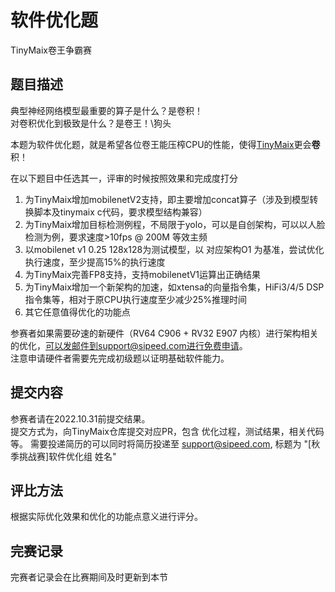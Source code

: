 # 软件优化题
TinyMaix卷王争霸赛

## 题目描述
典型神经网络模型最重要的算子是什么？是卷积！   
对卷积优化到极致是什么？是卷王！\狗头   

本题为软件优化题，就是希望各位卷王能压榨CPU的性能，使得[TinyMaix](https://github.com/sipeed/TinyMaix)更会**卷**积！

在以下题目中任选其一，评审的时候按照效果和完成度打分
1. 为TinyMaix增加mobilenetV2支持，即主要增加concat算子（涉及到模型转换脚本及tinymaix c代码，要求模型结构兼容）
2. 为TinyMaix增加目标检测例程，不局限于yolo，可以是自创架构，可以以人脸检测为例，要求速度>10fps @ 200M 等效主频
3. 以mobilenet v1 0.25 128x128为测试模型，以 对应架构O1 为基准，尝试优化执行速度，至少提高15%的执行速度
4. 为TinyMaix完善FP8支持，支持mobilenetV1运算出正确结果
5. 为TinyMaix增加一个新架构的加速，如xtensa的向量指令集，HiFi3/4/5 DSP指令集等，相对于原CPU执行速度至少减少25%推理时间
6. 其它任意值得优化的功能点

参赛者如果需要矽速的新硬件（RV64 C906 + RV32 E907 内核）进行架构相关的优化，可以发邮件到support@sipeed.com进行免费申请。   
注意申请硬件者需要先完成初级题以证明基础软件能力。  


## 提交内容
参赛者请在2022.10.31前提交结果。   
提交方式为，向TinyMaix仓库提交对应PR，包含 优化过程，测试结果，相关代码 等。
需要投递简历的可以同时将简历投递至 support@sipeed.com, 标题为 "[秋季挑战赛]软件优化组 姓名"  

## 评比方法
根据实际优化效果和优化的功能点意义进行评分。 

## 完赛记录
完赛者记录会在比赛期间及时更新到本节


